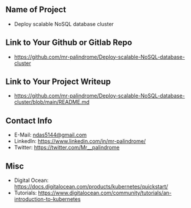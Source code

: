 ## Name of Project 
 * Deploy scalable NoSQL database cluster  

 ## Link to Your Github or Gitlab Repo
 * https://github.com/mr-palindrome/Deploy-scalable-NoSQL-database-cluster

 ## Link to Your Project Writeup
 * https://github.com/mr-palindrome/Deploy-scalable-NoSQL-database-cluster/blob/main/README.md

 ## Contact Info
 * E-Mail: ndas5144@gmail.com
 * LinkedIn: https://www.linkedin.com/in/mr-palindrome/
 * Twitter: https://twitter.com/Mr__palindrome

 ## Misc 
 * Digital Ocean: https://docs.digitalocean.com/products/kubernetes/quickstart/
 * Tutorials: https://www.digitalocean.com/community/tutorials/an-introduction-to-kubernetes
